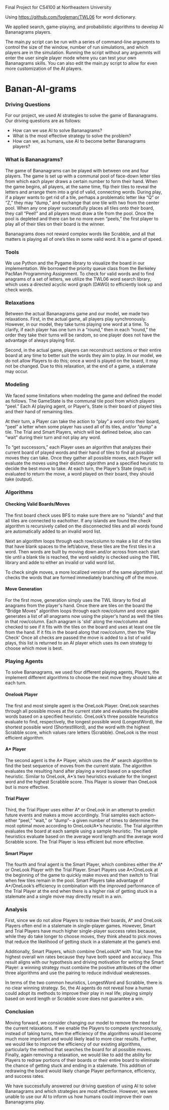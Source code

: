 Final Project for CS4100 at Northeastern University

Using https://github.com/fogleman/TWL06 for word dictionary.

We applied search, game-playing, and probabilistic algorithms to develop AI Bananagrams players. 

The main.py script can be run with a series of command-line arguments to control the size of the window, number of run simulations, and which players are in the simulation. Running the script without any arguemnts will enter the user single player mode where you can test your own Bananagrams skills.
You can also edit the main.py script to allow for even more customization of the AI players.

# Banan-AI-grams

### Driving Questions
For our project, we used AI strategies to solve the game of Bananagrams. Our driving questions are as follows: 
* How can we use AI to solve Bananagrams?
* What is the most effective strategy to solve the problem? 
* How can we, as humans, use AI to become better Bananagrams players? 

### What is Bananagrams? 

The game of Bananagrams can be played with between one and four players. The game is set up with a communal pool of face-down letter tiles from which each player draws a certain number to form their hand. When the game begins, all players, at the same time, flip their tiles to reveal the letters and arrange them into a grid of valid, connecting words. During play, if a player wants to get rid of a tile, perhaps a problematic letter like “Q” or “Z,” they may “dump,” and exchange that one tile with two from the center pool. When any one player successfully places all tiles onto their board, they call “Peel!” and all players must draw a tile from the pool. Once the pool is depleted and there can be no more even “peels,” the first player to play all of their tiles on their board is the winner. 

Bananagrams does not reward complex words like Scrabble, and all that matters is playing all of one’s tiles in some valid word. It is a game of speed. 

### Tools 
We use Python and the Pygame library to visualize the board in our implementation. We borrowed the priority queue class from the Berkeley PacMan Programming Assignment. To check for valid words and to find anagrams of a set of letters, we utilize the TWL06 word search library, which uses a directed acyclic word graph (DAWG) to efficiently look up and check words. 

### Relaxations 
Between the actual Bananagrams game and our model, we made two relaxations. 
First, in the actual game, all players play synchronously. However, in our model, they take turns playing one word at a time. To clarify, if each player has one turn in a “round,” then in each “round,” the order they take their turns will be random, so one player does not have the advantage of always playing first. 

Second, in the actual game, players can reconstruct sections or their entire board at any time to better suit the words they aim to play. In our model, we do not allow Players to do this; once a word is played on the board, it may not be changed. Due to this relaxation, at the end of a game, a stalemate may occur. 

### Modeling 
We faced some limitations when modeling the game and defined the model as follows. 
The GameState is the communal tile pool from which players “peel.” Each AI playing agent, or Player’s, State is their board of played tiles and their hand of remaining tiles. 

At their turn, a Player can take the action to “play” a word onto their board, “peel” a letter when some player has used all of its tiles, and/or “dump” a tile. The Trial and Smart Players, which will be defined below, also can “wait” during their turn and not play any word. 

To “get successors,” each Player uses an algorithm that analyzes their current board of played words and their hand of tiles to find all possible moves they can take. Once they gather all possible moves, each Player will evaluate the moves using their distinct algorithm and a specified heuristic to decide the best move to take. At each turn, the Player’s State (input) is evaluated to return the move, a word played on their board, they should take (output). 

### Algorithms

#### Checking Valid Boards/Moves
The first board check uses BFS to make sure there are no "islands" and that all tiles are connected to eachother. If any islands are found the check algorithm is recursively called on the disconnected tiles and all words found are automatically added to an invalid word list.

Next an algorithm loops through each row/column to make a list of the tiles that have blank spaces to the left/above, these tiles are the first tiles in a word. Then words are built by moving down and/or across from each start tile until a blank tile is reached, the word validity is checked using the TWL library and adde to either an invalid or valid word list.

To check single moves, a more localized version of the same algortithm just checks the words that are formed immediately branching off of the move.

#### Move Generation
For the first move, generation simply uses the TWL library to find all anagrams from the player's hand. Once there are tiles on the board the "Bridge Moves" algorithm loops through each row/column and once again generates a list of all anagrams now using the player's hand as well the tiles in that row/column. Each anagram is 'slid' along the row/column and checked to see if it fits with the tiles on the board and uses at least one tile from the hand. If it fits in the board along that row/column, then the 'Play Check' Once all checks are passed the move is added to a list of valid plays, this list is returned to an AI player which uses its own strategy to choose which move is best.

### Playing Agents
To solve Bananagrams, we used four different playing agents, Players, the implement different algorithms to choose the next move they should take at each turn. 

#### Onelook Player
The first and most simple agent is the OneLook Player. OneLook searches through all possible moves at the current state and evaluates the playable words based on a specified heuristic. OneLook’s three possible heuristics evaluate to find, respectively, the longest possible word (LongestWord), the shortest possible word (ShortestWord), and the word with the highest Scrabble score, which values rare letters (Scrabble). OneLook is the most efficient algorithm. 

#### A* Player
The second agent is the A* Player, which uses the A* search algorithm to find the best sequence of moves from the current state. The algorithm evaluates the resulting hand after playing a word based on a specified heuristic. Similar to OneLook, A*’s two heuristics evaluate for the longest word and the highest Scrabble score. This Player is slower than OneLook but is more effective. 

#### Trial Player
Third, the Trial Player uses either A* or OneLook in an attempt to predict future events and makes a move accordingly. Trial samples each action– either “peel,” “wait,” or “dump”– a given number of times to determine the most optimal move according to OneLook/A*’s heuristic. The Trial algorithm evaluates the board at each sample using a sample heuristic. The sample heuristics evaluate based on the average word length and the average word Scrabble score. The Trial Player is less efficient but more effective. 

#### Smart Player
The fourth and final agent is the Smart Player, which combines either the A* or OneLook Player with the Trial Player. Smart Players use A*/OneLook at the beginning of the game to quickly make moves and then switch to Trial when few tiles remain in the pool. Smart Players take advantage of A*/OneLook’s efficiency in combination with the improved performance of the Trial Player at the end when there is a higher risk of getting stuck in a stalemate and a single move may directly result in a win. 

### Analysis 
First, since we do not allow Players to redraw their boards, A* and OneLook Players often end in a stalemate in single-player games. However, Smart and Trial Players have much higher single-player success rates because, while they do take longer to choose moves, they think ahead to pick moves that reduce the likelihood of getting stuck in a stalemate at the game’s end. 

Additionally, Smart Players, which combine OneLook/A* with Trial, have the highest overall win rates because they have both speed and accuracy. This result aligns with our hypothesis and driving motivation for writing the Smart Player: a winning strategy must combine the positive attributes of the other three algorithms and use the pairing to reduce individual weaknesses. 

In terms of the two common heuristics, LongestWord and Scrabble, there is no clear winning strategy. So, the AI agents do not reveal how a human could adopt its methods to improve their play in real life; playing simply based on word length or Scrabble score does not guarantee a win. 

### Conclusion
Moving forward, we consider changing our model to remove the need for the current relaxations. If we enable the Players to compete synchronously, instead of taking turns, then the efficiency of the algorithms would become much more important and would likely lead to more clear results. Further, we would like to improve the efficiency of our existing algorithms, particularly the method that searches the board for all possible moves. Finally, again removing a relaxation, we would like to add the ability for Players to redraw portions of their boards or their entire board to eliminate the chance of getting stuck and ending in a stalemate. This addition of redrawing the board would likely change Player performance, efficiency, and success rates. 

We have successfully answered our driving question of using AI to solve Bananagrams and which strategies are most effective. However, we were unable to use our AI to inform us how humans could improve their own Bananagrams play. 

